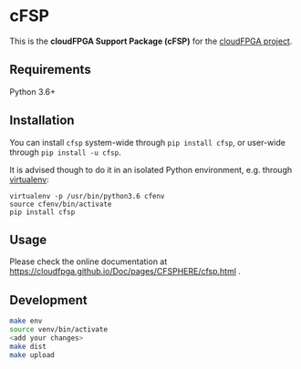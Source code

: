 # cFSP

This is the **cloudFPGA Support Package (cFSP)** for the [cloudFPGA project](https://www.zurich.ibm.com/cci/cloudFPGA/).

## Requirements

Python 3.6+


## Installation

You can install `cfsp` system-wide through `pip install cfsp`, or user-wide through `pip install -u cfsp`.

It is advised though to do it in an isolated Python environment, e.g. through [virtualenv](https://virtualenv.pypa.io/):

```
virtualenv -p /usr/bin/python3.6 cfenv
source cfenv/bin/activate
pip install cfsp
```

## Usage

Please check the online documentation at https://cloudfpga.github.io/Doc/pages/CFSPHERE/cfsp.html .

## Development
```bash
make env
source venv/bin/activate
<add your changes>
make dist
make upload
```
